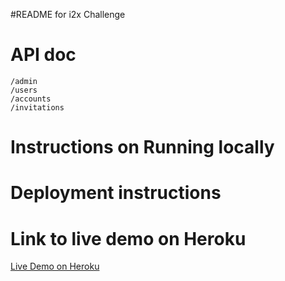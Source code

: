 #README for i2x Challenge

API doc
===========================

```
/admin
/users
/accounts
/invitations
```

Instructions on Running locally
===========================


 
Deployment instructions
===========================



Link to live demo on Heroku
===========================

[Live Demo on Heroku](https://i2x-challenge-demo.herokuapp.com/)
